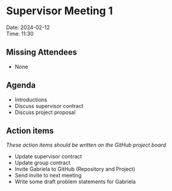 # Supervisor Meeting 1
Date: 2024-02-12  
Time: 11:30

## Missing Attendees
- None

## Agenda
- Introductions
- Discuss supervisor contract
- Discuss project proposal

## Action items
*These action items should be written on the GitHub project board*
- Update supervisor contract
- Update group contract
- Invite Gabriela to GitHub (Repository and Project)
- Send invite to next meeting
- Write some draft problem statements for Gabriela